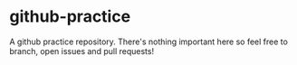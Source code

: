 # github-practice
A github practice repository. There's nothing important here so feel free to branch, open issues and pull requests!
